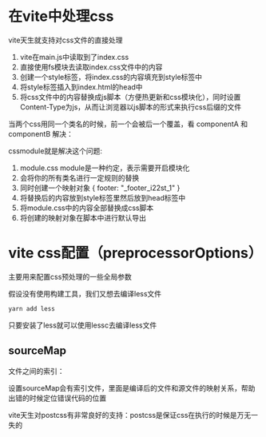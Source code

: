 # 在vite中处理css

vite天生就支持对css文件的直接处理
1. vite在main.js中读取到了index.css
2. 直接使用fs模块去读取index.css文件中的内容
3. 创建一个style标签，将index.css的内容填充到style标签中
4. 将style标签插入到index.html的head中
5. 将css文件中的内容替换成js脚本（方便热更新和css模块化），同时设置Content-Type为js，从而让浏览器以js脚本的形式来执行css后缀的文件

当两个css用同一个类名的时候，前一个会被后一个覆盖，看 componentA 和 componentB 解决：

cssmodule就是解决这个问题:

1. module.css  module是一种约定，表示需要开启模块化
2. 会将你的所有类名进行一定规则的替换
3. 同时创建一个映射对象 { footer: "_footer_i22st_1" }
4. 将替换后的内容放到style标签里然后放到head标签中
5. 将module.css中的内容全部替换成css脚本
6. 将创建的映射对象在脚本中进行默认导出

# vite css配置（preprocessorOptions）

主要用来配置css预处理的一些全局参数

假设没有使用构建工具，我们又想去编译less文件

```r
yarn add less
```

只要安装了less就可以使用lessc去编译less文件

## sourceMap

文件之间的索引：

设置sourceMap会有索引文件，里面是编译后的文件和源文件的映射关系，帮助出错的时候定位错误代码的位置

vite天生对postcss有非常良好的支持：postcss是保证css在执行的时候是万无一失的
